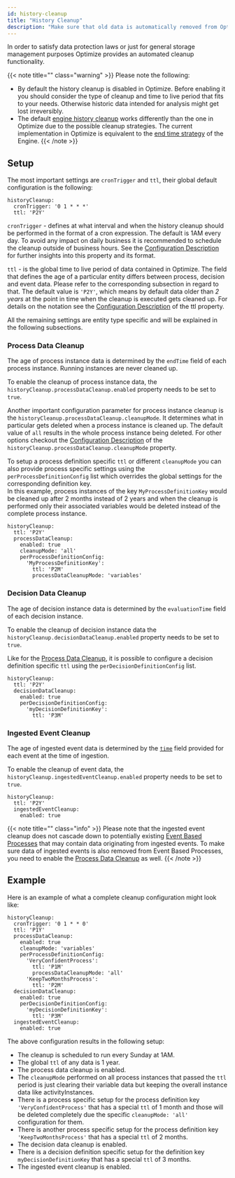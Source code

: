 ```yaml
---
id: history-cleanup
title: "History Cleanup"
description: "Make sure that old data is automatically removed from Optimize."
---
```


In order to satisfy data protection laws or just for general storage management purposes Optimize provides an automated cleanup functionality.

{{< note title="" class="warning" >}}
Please note the following:

- By default the history cleanup is disabled in Optimize. Before enabling it you should consider the type of cleanup and time to live period that fits to your needs. Otherwise historic data intended for analysis might get lost irreversibly.
- The default [engine history cleanup](https://docs.camunda.org/manual/latest/user-guide/process-engine/history/#history-cleanup) works differently than the one in Optimize due to the possible cleanup strategies. The current implementation in Optimize is equivalent to the [end time strategy](https://docs.camunda.org/manual/latest/user-guide/process-engine/history/#end-time-based-strategy) of the Engine.
{{< /note >}}

## Setup

The most important settings are `cronTrigger` and `ttl`, their global default configuration is the following:

```
historyCleanup:
  cronTrigger: '0 1 * * *'
  ttl: 'P2Y'
```

`cronTrigger` - defines at what interval and when the history cleanup should be performed in the format of a cron expression.  The default is 1AM every day. To avoid any impact on daily business it is recommended to schedule the cleanup outside of business hours.
See the [Configuration Description](../configuration/#history-cleanup-settings) for further insights into this property and its format.

`ttl` - is the global time to live period of data contained in Optimize. The field that defines the age of a particular entity differs between process, decision and event data. Please refer to the corresponding subsection in regard to that.
The default value is `'P2Y'`, which means by default data older than _2 years_ at the point in time when the cleanup is executed gets cleaned up.
For details on the notation see the [Configuration Description](../configuration/#history-cleanup-settings) of the ttl property.

All the remaining settings are entity type specific and will be explained in the following subsections.


### Process Data Cleanup

The age of process instance data is determined by the `endTime` field of each process instance. Running instances are never cleaned up.

To enable the cleanup of process instance data, the `historyCleanup.processDataCleanup.enabled` property needs to be set to `true`.

Another important configuration parameter for process instance cleanup is the `historyCleanup.processDataCleanup.cleanupMode`. It determines what in particular gets deleted when a process instance is cleaned up. The default value of `all` results in the whole process instance being deleted.
For other options checkout the [Configuration Description](../configuration/#history-cleanup-settings) of the `historyCleanup.processDataCleanup.cleanupMode` property.

To setup a process definition specific `ttl` or different `cleanupMode` you can also provide process specific settings using the `perProcessDefinitionConfig` list which overrides the global settings for the corresponding definition key.<br/>
In this example, process instances of the key `MyProcessDefinitionKey` would be cleaned up after 2 months instead of 2 years and when the cleanup is performed only their associated variables would be deleted instead of the complete process instance.

```
historyCleanup:
  ttl: 'P2Y'
  processDataCleanup:
    enabled: true
    cleanupMode: 'all'
    perProcessDefinitionConfig:
      'MyProcessDefinitionKey':
        ttl: 'P2M'
        processDataCleanupMode: 'variables'
```

### Decision Data Cleanup

The age of decision instance data is determined by the `evaluationTime` field of each decision instance.

To enable the cleanup of decision instance data the `historyCleanup.decisionDataCleanup.enabled` property needs to be set to `true`.

Like for the [Process Data Cleanup](#process-data-cleanup), it is possible to configure a decision definition specific `ttl` using the `perDecisionDefinitionConfig` list.

```
historyCleanup:
  ttl: 'P2Y'
  decisionDataCleanup:
    enabled: true
    perDecisionDefinitionConfig:
      'myDecisionDefinitionKey':
        ttl: 'P3M'
```

### Ingested Event Cleanup

The age of ingested event data is determined by the [`time`](../../rest-api/event-ingestion/#request-body) field provided for each event at the time of ingestion.

To enable the cleanup of event data, the `historyCleanup.ingestedEventCleanup.enabled` property needs to be set to `true`.

```
historyCleanup:
  ttl: 'P2Y'
  ingestedEventCleanup:
    enabled: true
```

{{< note title="" class="info" >}}
Please note that the ingested event cleanup does not cascade down to potentially existing [Event Based Processes](../event-based-processes/) that may contain data originating from ingested events. To make sure data of ingested events is also removed from Event Based Processes, you need to enable the [Process Data Cleanup](#process-data-cleanup) as well.
{{< /note >}}

## Example

Here is an example of what  a complete cleanup configuration might look like:

```
historyCleanup:
  cronTrigger: '0 1 * * 0'
  ttl: 'P1Y'
  processDataCleanup:
    enabled: true
    cleanupMode: 'variables'
    perProcessDefinitionConfig:
      'VeryConfidentProcess':
        ttl: 'P1M'
        processDataCleanupMode: 'all'
      'KeepTwoMonthsProcess':
        ttl: 'P2M'
  decisionDataCleanup:
    enabled: true
    perDecisionDefinitionConfig:
      'myDecisionDefinitionKey':
        ttl: 'P3M'
  ingestedEventCleanup:
    enabled: true
```

The above configuration results in the following setup:

- The cleanup is scheduled to run every Sunday at 1AM.
- The global `ttl` of any data is 1 year.
- The process data cleanup is enabled.
- The `cleanupMode` performed on all process instances that passed the `ttl` period is just clearing their variable data but keeping the overall instance data like activityInstances.
- There is a process specific setup for the process definition key `'VeryConfidentProcess'` that has a special `ttl` of 1 month and those will be deleted completely due the specific `cleanupMode: 'all'` configuration for them.
- There is another process specific setup for the process definition key `'KeepTwoMonthsProcess'` that has a special `ttl` of 2 months.
- The decision data cleanup is enabled.
- There is a decision definition specific setup for the definition key `myDecisionDefinitionKey` that has a special `ttl` of 3 months.
- The ingested event cleanup is enabled.